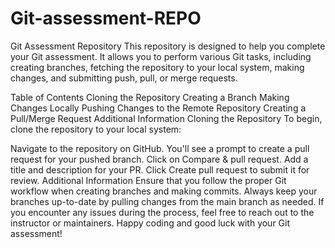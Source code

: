 # Git-assessment-REPO

Git Assessment Repository
This repository is designed to help you complete your Git assessment. It allows you to perform various Git tasks, including creating branches, fetching the repository to your local system, making changes, and submitting push, pull, or merge requests.

Table of Contents
Cloning the Repository
Creating a Branch
Making Changes Locally
Pushing Changes to the Remote Repository
Creating a Pull/Merge Request
Additional Information
Cloning the Repository
To begin, clone the repository to your local system:

Navigate to the repository on GitHub.
You'll see a prompt to create a pull request for your pushed branch. Click on Compare & pull request.
Add a title and description for your PR.
Click Create pull request to submit it for review.
Additional Information
Ensure that you follow the proper Git workflow when creating branches and making commits.
Always keep your branches up-to-date by pulling changes from the main branch as needed.
If you encounter any issues during the process, feel free to reach out to the instructor or maintainers.
Happy coding and good luck with your Git assessment!
